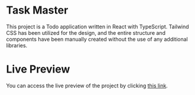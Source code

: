 # Task Master

This project is a Todo application written in React with TypeScript. Tailwind CSS has been utilized for the design, and the entire structure and components have been manually created without the use of any additional libraries.

# Live Preview

You can access the live preview of the project by clicking [this link](https://front-end-case-study-1.vercel.app/).